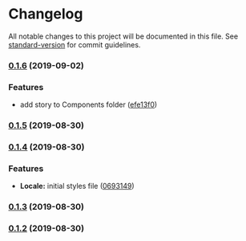 # Changelog

All notable changes to this project will be documented in this file. See [standard-version](https://github.com/conventional-changelog/standard-version) for commit guidelines.

### [0.1.6](https://github.com/brunodhr/react-studies/compare/v0.1.5...v0.1.6) (2019-09-02)


### Features

* add story to Components folder ([efe13f0](https://github.com/brunodhr/react-studies/commit/efe13f0))

### [0.1.5](https://github.com/brunodhr/react-studies/compare/v0.1.4...v0.1.5) (2019-08-30)

### [0.1.4](https://github.com/brunodhr/react-studies/compare/v0.1.3...v0.1.4) (2019-08-30)


### Features

* **Locale:** initial styles file ([0693149](https://github.com/brunodhr/react-studies/commit/0693149))

### [0.1.3](https://github.com/brunodhr/react-studies/compare/v0.1.2...v0.1.3) (2019-08-30)

### [0.1.2](https://github.com/brunodhr/react-studies/compare/v0.1.1...v0.1.2) (2019-08-30)
